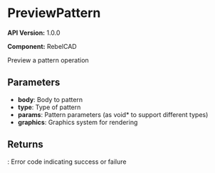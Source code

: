 # PreviewPattern

**API Version:** 1.0.0

**Component:** RebelCAD

Preview a pattern operation

## Parameters

- **body**: Body to pattern
- **type**: Type of pattern
- **params**: Pattern parameters (as void* to support different types)
- **graphics**: Graphics system for rendering

## Returns

: Error code indicating success or failure

